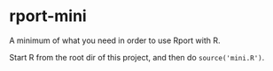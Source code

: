 rport-mini
==========

A minimum of what you need in order to use Rport with R.

Start R from the root dir of this project, and then do `source('mini.R')`.
